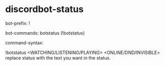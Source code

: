 # discordbot-status

bot-prefix: !

bot-commands: botstatus (!botstatus)

command-syntax:

!botstatus <WATCHING/LISTENING/PLAYING> <ONLINE/DND/INVISIBLE> <STATUS>
replace status with the text you want in the status.
